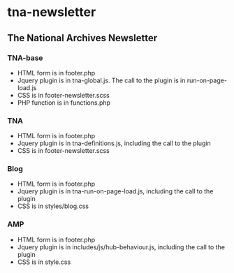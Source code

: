 # tna-newsletter

## The National Archives Newsletter 

### TNA-base
* HTML form is in footer.php
* Jquery plugin is in tna-global.js. The call to the plugin is in run-on-page-load.js
* CSS is in footer-newsletter.scss
* PHP function is in functions.php

### TNA
* HTML form is in footer.php
* Jquery plugin is in tna-definitions.js, including the call to the plugin
* CSS is in footer-newsletter.scss

### Blog
* HTML form is in footer.php
* Jquery plugin is in tna-run-on-page-load.js, including the call to the plugin
* CSS is in styles/blog.css

### AMP
* HTML form is in footer.php
* Jquery plugin is in includes/js/hub-behaviour.js, including the call to the plugin
* CSS is in style.css

